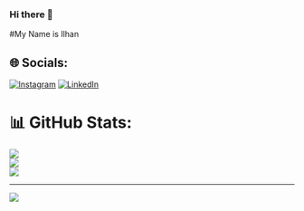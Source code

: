 ### Hi there 👋
#My Name is Ilhan


## 🌐 Socials:
[![Instagram](https://img.shields.io/badge/Instagram-%23E4405F.svg?logo=Instagram&logoColor=white)](https://instagram.com/https://www.instagram.com/ihaannn_/) [![LinkedIn](https://img.shields.io/badge/LinkedIn-%230077B5.svg?logo=linkedin&logoColor=white)](https://linkedin.com/in/https://www.linkedin.com/in/ihaannn/) 
# 📊 GitHub Stats:
![](https://github-readme-stats.vercel.app/api?username=Nyanta-23&theme=tokyonight&hide_border=true&include_all_commits=true&count_private=false)<br/>
![](https://github-readme-streak-stats.herokuapp.com/?user=Nyanta-23&theme=tokyonight&hide_border=true)<br/>
![](https://github-readme-stats.vercel.app/api/top-langs/?username=Nyanta-23&theme=tokyonight&hide_border=true&include_all_commits=true&count_private=false&layout=compact)

---
[![](https://visitcount.itsvg.in/api?id=Nyanta-23&icon=0&color=0)](https://visitcount.itsvg.in)
